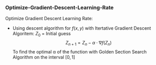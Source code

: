 ### Optimize-Gradient-Descent-Learning-Rate
Optimize Gradient Descent Learning Rate:
* Using descent algorithm for $f(x,y)$ with Itertative Gradient Descent Algoritem:
 $Z_0$ = Initial guess
 $$Z_{n+1}=Z_{n}-\alpha\cdot\nabla f(Z_{n})$$ 
To find the optimal α of the function with Golden Section Search Algorithm on the interval $[0,1]$
